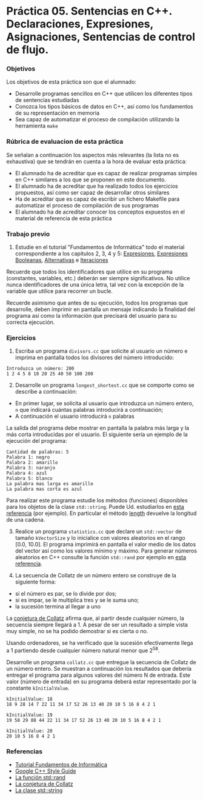 # Práctica 05. Sentencias en C++. Declaraciones, Expresiones, Asignaciones, Sentencias de control de flujo. 

### Objetivos
Los objetivos de esta práctica son que el alumnado:

* Desarrolle programas sencillos en C++ que utilicen los diferentes tipos de sentencias estudiadas
* Conozca los tipos básicos de datos en C++, así como los fundamentos de su representación en memoria
* Sea capaz de automatizar el proceso de compilación utilizando la herramienta `make`

### Rúbrica de evaluacion de esta práctica
Se señalan a continuación los aspectos más relevantes (la lista no es exhaustiva)
que se tendrán en cuenta a la hora de evaluar esta práctica:
* El alumnado ha de acreditar que es capaz de realizar programas simples en C++ similares a los que se
  proponen en este documento.
* El alumnado ha de acreditar que ha realizado todos los ejercicios propuestos, así como ser capaz de
  desarrollar otros similares
* Ha de acreditar que es capaz de escribir un fichero Makefile para automatizar el proceso de compilación de
  sus programas
* El alumnado ha de acreditar conocer los conceptos expuestos en el material de referencia de esta práctica

### Trabajo previo
1. Estudie en el tutorial "Fundamentos de Informática" todo el material correspondiente a los capítulos 2, 3,
4 y 5:
[Expresiones](http://www.minidosis.org/#/temas/Cpp.Expresiones),
[Expresiones Booleanas](http://www.minidosis.org/#/temas/Cpp.ExpresionesBooleanas),
[Alternativas](http://www.minidosis.org/#/temas/Cpp.Alternativas)
e
[Iteraciones](http://www.minidosis.org/#/temas/Cpp.Iteraciones)

Recuerde que todos los identificadores que utilice en su programa (constantes, variables, etc.) deberán ser
siempre significativos. No utilice nunca identificadores de una única letra, tal vez con la excepción de la
variable que utilice para recorrer un bucle.

Recuerde asimismo que antes de su ejecución, todos los programas que desarrolle, deben imprimir en pantalla un
mensaje indicando la finalidad del programa así como la información que precisará del usuario para su correcta
ejecución.

### Ejercicios 
1. Escriba un programa `divisors.cc` que solicite al usuario un número e imprima en pantalla todos los
divisores del número introducido:
```
Introduzca un número: 200
1 2 4 5 8 10 20 25 40 50 100 200
```

2. Desarrolle un programa `longest_shortest.cc` que se comporte como se describe a continuación:

* En primer lugar, se solicita al usuario que introduzca un número entero, `n` que indicará cuántas palabras introducirá a continuación;
* A continuación el usuario introducirá `n` palabras

La salida del programa debe mostrar en pantalla la palabra más larga y la más corta introducidas por el usuario.
El siguiente sería un ejemplo de la ejecución del programa:

```
Cantidad de palabras: 5
Palabra 1: negro
Palabra 2: amarillo
Palabra 3: naranjo
Palabra 4: azul
Palabra 5: blanco
La palabra mas larga es amarillo
La palabra mas corta es azul
```
Para realizar este programa estudie los métodos (funciones) disponibles para los objetos de la clase
`std::string`.
Puede Ud. estudiarlos en [esta referencia](http://www.cplusplus.com/reference/string/string/) (por ejemplo).
En particular el método [length](http://www.cplusplus.com/reference/string/string/length/) devuelve la longitud de una cadena.

3. Realice un programa `statistics.cc` que declare un `std::vector` de tamaño `kVectorSize` y lo inicialice
con valores aleatorios en el rango [0.0, 10.0]. 
El programa imprimirá en pantalla el valor medio de los datos del vector así como los valores mínimo y máximo.
Para generar números aleatorios en C++ consulte la función `std::rand` por ejemplo en 
[esta referencia](https://en.cppreference.com/w/cpp/numeric/random/rand).

4. La secuencia de Collatz de un número entero se construye de la siguiente forma:
* si el número es par, se lo divide por dos;
* si es impar, se le multiplica tres y se le suma uno;
* la sucesión termina al llegar a uno

La [conjetura de Collatz](https://es.wikipedia.org/wiki/Conjetura_de_Collatz) 
afirma que, al partir desde cualquier número, la secuencia siempre llegará a 1. 
A pesar de ser un resultado a simple vista muy simple, no se ha podido demostrar si es cierta o no.

Usando ordenadores, se ha verificado que la sucesión efectivamente llega a 1 partiendo desde cualquier número natural menor que 2<sup>58</sup>.

Desarrolle un programa `collatz.cc` que entregue la secuencia de Collatz de un número entero.
Se muestran a continuación los resultados que debería entregar el programa para algunos valores del número N
de entrada.
Este valor (número de entrada) en su programa deberá estar representado por la constante `kInitialValue`.

```
kInitialValue: 18
18 9 28 14 7 22 11 34 17 52 26 13 40 20 10 5 16 8 4 2 1
```
```
kInitialValue: 19
19 58 29 88 44 22 11 34 17 52 26 13 40 20 10 5 16 8 4 2 1
```
```
kInitialValue: 20
20 10 5 16 8 4 2 1
```

### Referencias
* [Tutorial Fundamentos de Informática](http://www.minidosis.org/#/cursos/FI)
* [Google C++ Style Guide](https://google.github.io/styleguide/cppguide.html)
* [La función std::rand](https://en.cppreference.com/w/cpp/numeric/random/rand)
* [La conjetura de Collatz](https://es.wikipedia.org/wiki/Conjetura_de_Collatz) 
* [La clase std::string](http://www.cplusplus.com/reference/string/string/)

